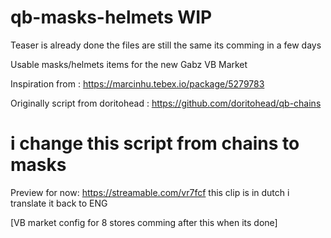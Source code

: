 # qb-masks-helmets WIP

Teaser is already done the files are still the same its comming in a few days 

Usable masks/helmets items for the new Gabz VB Market

Inspiration from : https://marcinhu.tebex.io/package/5279783 
 
Originally script from doritohead : https://github.com/doritohead/qb-chains
 
# i change this script from chains to masks
 

Preview for now: https://streamable.com/vr7fcf this clip is in dutch i translate it back to ENG
 
[VB market config for 8 stores comming after this when its done] 

